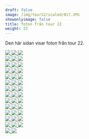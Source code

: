 ```yaml
---  
draft: false  
image: /img/tour22/scaled/017.JPG  
showonlyimage: false  
title: foton från tour 22  
weight: 22  
---
```


Den här sidan visar foton från tour 22.

<div class="col-md-8"> <div class="row">  
<a href="/img/tour22/scaled/001.JPG" data-toggle="lightbox"         data-gallery="example-gallery" class="col-sm-4">
<img src="/img/tour22/thumbs/001.JPG" class="img-fluid"> </a>  
<a href="/img/tour22/scaled/002.JPG" data-toggle="lightbox"         data-gallery="example-gallery" class="col-sm-4">
<img src="/img/tour22/thumbs/002.JPG" class="img-fluid"> </a>  
<a href="/img/tour22/scaled/003.JPG" data-toggle="lightbox"         data-gallery="example-gallery" class="col-sm-4">
<img src="/img/tour22/thumbs/003.JPG" class="img-fluid"> </a> </div>
<div class="row">  
<a href="/img/tour22/scaled/004.JPG" data-toggle="lightbox"         data-gallery="example-gallery" class="col-sm-4">
<img src="/img/tour22/thumbs/004.JPG" class="img-fluid"> </a>  
<a href="/img/tour22/scaled/005.JPG" data-toggle="lightbox"         data-gallery="example-gallery" class="col-sm-4">
<img src="/img/tour22/thumbs/005.JPG" class="img-fluid"> </a>  
<a href="/img/tour22/scaled/006.JPG" data-toggle="lightbox"         data-gallery="example-gallery" class="col-sm-4">
<img src="/img/tour22/thumbs/006.JPG" class="img-fluid"> </a> </div>
<div class="row">  
<a href="/img/tour22/scaled/007.JPG" data-toggle="lightbox"         data-gallery="example-gallery" class="col-sm-4">
<img src="/img/tour22/thumbs/007.JPG" class="img-fluid"> </a>  
<a href="/img/tour22/scaled/008.JPG" data-toggle="lightbox"         data-gallery="example-gallery" class="col-sm-4">
<img src="/img/tour22/thumbs/008.JPG" class="img-fluid"> </a>  
<a href="/img/tour22/scaled/009.JPG" data-toggle="lightbox"         data-gallery="example-gallery" class="col-sm-4">
<img src="/img/tour22/thumbs/009.JPG" class="img-fluid"> </a> </div>
<div class="row">  
<a href="/img/tour22/scaled/010.JPG" data-toggle="lightbox"         data-gallery="example-gallery" class="col-sm-4">
<img src="/img/tour22/thumbs/010.JPG" class="img-fluid"> </a>  
<a href="/img/tour22/scaled/011.JPG" data-toggle="lightbox"         data-gallery="example-gallery" class="col-sm-4">
<img src="/img/tour22/thumbs/011.JPG" class="img-fluid"> </a>  
<a href="/img/tour22/scaled/012.JPG" data-toggle="lightbox"         data-gallery="example-gallery" class="col-sm-4">
<img src="/img/tour22/thumbs/012.JPG" class="img-fluid"> </a> </div>
<div class="row">  
<a href="/img/tour22/scaled/013.JPG" data-toggle="lightbox"         data-gallery="example-gallery" class="col-sm-4">
<img src="/img/tour22/thumbs/013.JPG" class="img-fluid"> </a>  
<a href="/img/tour22/scaled/014.JPG" data-toggle="lightbox"         data-gallery="example-gallery" class="col-sm-4">
<img src="/img/tour22/thumbs/014.JPG" class="img-fluid"> </a>  
<a href="/img/tour22/scaled/015.JPG" data-toggle="lightbox"         data-gallery="example-gallery" class="col-sm-4">
<img src="/img/tour22/thumbs/015.JPG" class="img-fluid"> </a> </div>
<div class="row">  
<a href="/img/tour22/scaled/016.JPG" data-toggle="lightbox"         data-gallery="example-gallery" class="col-sm-4">
<img src="/img/tour22/thumbs/016.JPG" class="img-fluid"> </a>  
<a href="/img/tour22/scaled/017.JPG" data-toggle="lightbox"         data-gallery="example-gallery" class="col-sm-4">
<img src="/img/tour22/thumbs/017.JPG" class="img-fluid"> </a>  
<a href="/img/tour22/scaled/018.JPG" data-toggle="lightbox"         data-gallery="example-gallery" class="col-sm-4">
<img src="/img/tour22/thumbs/018.JPG" class="img-fluid"> </a> </div>
<div class="row">  
<a href="/img/tour22/scaled/019.JPG" data-toggle="lightbox"         data-gallery="example-gallery" class="col-sm-4">
<img src="/img/tour22/thumbs/019.JPG" class="img-fluid"> </a>  
<a href="/img/tour22/scaled/020.JPG" data-toggle="lightbox"         data-gallery="example-gallery" class="col-sm-4">
<img src="/img/tour22/thumbs/020.JPG" class="img-fluid"> </a>  
<a href="/img/tour22/scaled/021.JPG" data-toggle="lightbox"         data-gallery="example-gallery" class="col-sm-4">
<img src="/img/tour22/thumbs/021.JPG" class="img-fluid"> </a> </div>
<div class="row">  
<a href="/img/tour22/scaled/022.JPG" data-toggle="lightbox"         data-gallery="example-gallery" class="col-sm-4">
<img src="/img/tour22/thumbs/022.JPG" class="img-fluid"> </a>  
<a href="/img/tour22/scaled/023.JPG" data-toggle="lightbox"         data-gallery="example-gallery" class="col-sm-4">
<img src="/img/tour22/thumbs/023.JPG" class="img-fluid"> </a>  
<a href="/img/tour22/scaled/024.JPG" data-toggle="lightbox"         data-gallery="example-gallery" class="col-sm-4">
<img src="/img/tour22/thumbs/024.JPG" class="img-fluid"> </a> </div>
<div class="row">  
<a href="/img/tour22/scaled/025.JPG" data-toggle="lightbox"         data-gallery="example-gallery" class="col-sm-4">
<img src="/img/tour22/thumbs/025.JPG" class="img-fluid"> </a>  
<a href="/img/tour22/scaled/026.JPG" data-toggle="lightbox"         data-gallery="example-gallery" class="col-sm-4">
<img src="/img/tour22/thumbs/026.JPG" class="img-fluid"> </a>  
<a href="/img/tour22/scaled/027.JPG" data-toggle="lightbox"         data-gallery="example-gallery" class="col-sm-4">
<img src="/img/tour22/thumbs/027.JPG" class="img-fluid"> </a> </div>
<div class="row">  
<a href="/img/tour22/scaled/028.JPG" data-toggle="lightbox"         data-gallery="example-gallery" class="col-sm-4">
<img src="/img/tour22/thumbs/028.JPG" class="img-fluid"> </a>  
<a href="/img/tour22/scaled/029.JPG" data-toggle="lightbox"         data-gallery="example-gallery" class="col-sm-4">
<img src="/img/tour22/thumbs/029.JPG" class="img-fluid"> </a>  
<a href="/img/tour22/scaled/030.JPG" data-toggle="lightbox"         data-gallery="example-gallery" class="col-sm-4">
<img src="/img/tour22/thumbs/030.JPG" class="img-fluid"> </a> </div>
<div class="row">  
<a href="/img/tour22/scaled/031.JPG" data-toggle="lightbox"         data-gallery="example-gallery" class="col-sm-4">
<img src="/img/tour22/thumbs/031.JPG" class="img-fluid"> </a>  
<a href="/img/tour22/scaled/032.JPG" data-toggle="lightbox"         data-gallery="example-gallery" class="col-sm-4">
<img src="/img/tour22/thumbs/032.JPG" class="img-fluid"> </a>  
<a href="/img/tour22/scaled/033.JPG" data-toggle="lightbox"         data-gallery="example-gallery" class="col-sm-4">
<img src="/img/tour22/thumbs/033.JPG" class="img-fluid"> </a> </div>
<div class="row">  
<a href="/img/tour22/scaled/034.JPG" data-toggle="lightbox"         data-gallery="example-gallery" class="col-sm-4">
<img src="/img/tour22/thumbs/034.JPG" class="img-fluid"> </a>  
<a href="/img/tour22/scaled/035.JPG" data-toggle="lightbox"         data-gallery="example-gallery" class="col-sm-4">
<img src="/img/tour22/thumbs/035.JPG" class="img-fluid"> </a>  
<a href="/img/tour22/scaled/036.JPG" data-toggle="lightbox"         data-gallery="example-gallery" class="col-sm-4">
<img src="/img/tour22/thumbs/036.JPG" class="img-fluid"> </a> </div>
<div class="row">  
<a href="/img/tour22/scaled/037.JPG" data-toggle="lightbox"         data-gallery="example-gallery" class="col-sm-4">
<img src="/img/tour22/thumbs/037.JPG" class="img-fluid"> </a>  
<a href="/img/tour22/scaled/038.JPG" data-toggle="lightbox"         data-gallery="example-gallery" class="col-sm-4">
<img src="/img/tour22/thumbs/038.JPG" class="img-fluid"> </a>  
<a href="/img/tour22/scaled/039.JPG" data-toggle="lightbox"         data-gallery="example-gallery" class="col-sm-4">
<img src="/img/tour22/thumbs/039.JPG" class="img-fluid"> </a> </div>
<div class="row">  
<a href="/img/tour22/scaled/040.JPG" data-toggle="lightbox"         data-gallery="example-gallery" class="col-sm-4">
<img src="/img/tour22/thumbs/040.JPG" class="img-fluid"> </a>  
<a href="/img/tour22/scaled/041.JPG" data-toggle="lightbox"         data-gallery="example-gallery" class="col-sm-4">
<img src="/img/tour22/thumbs/041.JPG" class="img-fluid"> </a> </div>
</div>
